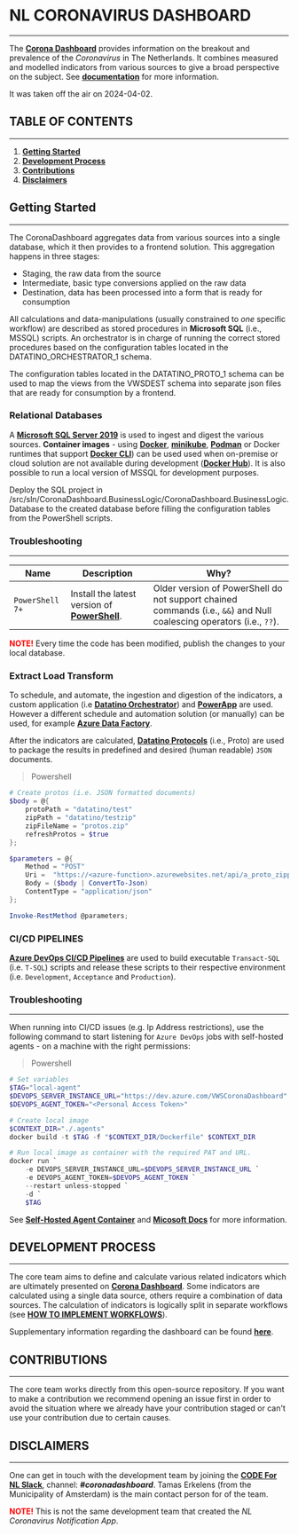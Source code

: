 # **NL CORONAVIRUS DASHBOARD**

---

The **[Corona Dashboard](https://coronadashboard.rijksoverheid.nl)** provides information on the breakout and prevalence of the *Coronavirus* in The Netherlands. It combines measured and modelled indicators from various sources to give a broad perspective on the subject. See **[documentation](docs/)** for more information. 

It was taken off the air on 2024-04-02.

## **TABLE OF CONTENTS**

---

1. **[Getting Started](#getting-started)**
2. **[Development Process](#development-process)**
3. **[Contributions](#contributions)**
4. **[Disclaimers](#disclaimers)**

## **Getting Started**

---

The CoronaDashboard aggregates data from various sources into a single database, which it then provides to a frontend solution. This aggregation happens in three stages: 
* Staging, the raw data from the source
* Intermediate, basic type conversions applied on the raw data
* Destination, data has been processed into a form that is ready for consumption

All calculations and data-manipulations (usually constrained to *one* specific workflow) are described as stored procedures in **Microsoft SQL** (i.e., MSSQL) scripts. An orchestrator is in charge of running the correct stored procedures based on the configuration tables located in the DATATINO_ORCHESTRATOR_1 schema.

The configuration tables located in the DATATINO_PROTO_1 schema can be used to map the views from the VWSDEST schema into separate json files that are ready for consumption by a frontend. 

### **Relational Databases**

A **[Microsoft SQL Server 2019](https://www.microsoft.com/en-us/evalcenter/evaluate-sql-server-2019)** is used to ingest and digest the various sources. **Container images** - using **[Docker](https://docs.docker.com/engine/install/)**, **[minikube](https://minikube.sigs.k8s.io/docs/start/)**, **[Podman](https://podman.io/getting-started/)** or Docker runtimes that support **[Docker CLI](https://community.chocolatey.org/packages/docker-cli)**) can be used used when on-premise or cloud solution are not available during development (**[Docker Hub](https://hub.docker.com/_/microsoft-mssql-server)**). It is also possible to run a local version of MSSQL for development purposes.

Deploy the SQL project in /src/sln/CoronaDashboard.BusinessLogic/CoronaDashboard.BusinessLogic.Database to the created database before filling the configuration tables from the PowerShell scripts.

### **Troubleshooting**

---

|Name|Description|Why?|
|--|--|--|
|`PowerShell 7+`|Install the latest version of **[PowerShell](https://www.delftstack.com/howto/powershell/update-windows-powershell/)**.|Older version of PowerShell do not support chained commands (i.e., `&&`) and Null coalescing operators (i.e., `??`). 

**<font color="red">NOTE!</font>** Every time the code has been modified, publish the changes to your local database.

### **Extract Load Transform**

To schedule, and automate, the ingestion and digestion of the indicators, a custom application (i.e **[Datatino Orchestrator](https://dev.azure.com/VWSCoronaDashboard/Corona%20Dashboard/_git/nl-cdb-be-apis)**) and **[PowerApp](https://powerapps.microsoft.com/en-us/)** are used. However a different schedule and automation solution (or manually) can be used, for example **[Azure Data Factory](https://docs.microsoft.com/en-us/azure/data-factory/introduction)**.

After the indicators are calculated, **[Datatino Protocols](https://dev.azure.com/VWSCoronaDashboard/Corona%20Dashboard/_git/nl-cdb-be-apis)** (i.e., Proto) are used to package the results in predefined and desired (human readable) `JSON` documents.

> Powershell

```powershell
# Create protos (i.e. JSON formatted documents)
$body = @{
    protoPath = "datatino/test"
    zipPath = "datatino/testzip"
    zipFileName = "protos.zip"
    refreshProtos = $true
};

$parameters = @{
    Method = "POST"
    Uri =  "https://<azure-function>.azurewebsites.net/api/a_proto_zipprotos"
    Body = ($body | ConvertTo-Json) 
    ContentType = "application/json"
};

Invoke-RestMethod @parameters;
```

### **CI/CD PIPELINES**

**[Azure DevOps CI/CD Pipelines](./.devops)** are used to build executable `Transact-SQL` (i.e. `T-SQL`) scripts and release these scripts to their respective environment (i.e. `Development`, `Acceptance` and `Production`).

### **Troubleshooting**

---

When running into CI/CD issues (e.g. Ip Address restrictions), use the following command to start listening for `Azure DevOps` jobs with self-hosted agents - on a machine with the right permissions:

> Powershell

```powershell
# Set variables
$TAG="local-agent"
$DEVOPS_SERVER_INSTANCE_URL="https://dev.azure.com/VWSCoronaDashboard"
$DEVOPS_AGENT_TOKEN="<Personal Access Token>"

# Create local image
$CONTEXT_DIR="./.agents"
docker build -t $TAG -f "$CONTEXT_DIR/Dockerfile" $CONTEXT_DIR

# Run local image as container with the required PAT and URL.
docker run `
    -e DEVOPS_SERVER_INSTANCE_URL=$DEVOPS_SERVER_INSTANCE_URL `
    -e DEVOPS_AGENT_TOKEN=$DEVOPS_AGENT_TOKEN `
    --restart unless-stopped `
    -d `
    $TAG
```

See **[Self-Hosted Agent Container](./.agents)** and **[Micosoft Docs](https://docs.microsoft.com/en-us/azure/devops/pipelines/agents/docker?view=azure-devops)** for more information.


## **DEVELOPMENT PROCESS**

---

The core team aims to define and calculate various related indicators which are ultimately presented on **[Corona Dashboard](https://coronadashboard.rijksoverheid.nl)**. Some indicators are calculated using a single data source, others require a combination of data sources. The calculation of indicators is logically split in separate workflows (see **[HOW TO IMPLEMENT WORKFLOWS](./src/)**).

Supplementary information regarding the dashboard can be 
found **[here](https://coronadashboard.rijksoverheid.nl/verantwoording)**.

## **CONTRIBUTIONS**

---

The core team works directly from this open-source repository. If you want to make a contribution we recommend opening an issue first in order to avoid the situation where we already have your contribution staged or can't use your contribution due to certain causes.

## **DISCLAIMERS**

---

One can get in touch with the development team by joining the **[CODE For NL Slack](https://doemee.codefor.nl)**, channel: ***#coronadashboard***. Tamas Erkelens (from the Municipality of Amsterdam) is the main contact person for of the team. 

<a style="color:red">**NOTE!**</a> This is not the same development team that created the *NL Coronavirus Notification App*.